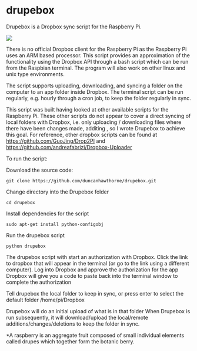 # drupebox
Drupebox is a Dropbox sync script for the Raspberry Pi.

![](https://raw.githubusercontent.com/sarahschofield120/drupebox/master/icon.png)

There is no official Dropbox client for the Raspberry Pi as the Raspberry Pi uses an ARM based processor. This script provides an approximation of the functionality using the Dropbox API through a bash script which can be run from the Raspbian terminal. The program will also work on other linux and unix type environments.

The script supports uploading, downloading, and syncing a folder on the computer to an app folder inside Dropbox. The terminal script can be run regularly, e.g. hourly through a cron job, to keep the folder regularly in sync.

This script was built having looked at other available scripts for the Raspberry Pi. These other scripts do not appear to cover a direct syncing of local folders with Dropbox, i.e. only uploading / downloading files where there have been changes made, additing , so I wrote Drupebox to achieve this goal. For reference, other dropbox scripts can be found at https://github.com/GuoJing/Drop2PI and https://github.com/andreafabrizi/Dropbox-Uploader 

To run the script:

Download the source code:
```
git clone https://github.com/duncanhawthorne/drupebox.git
```

Change directory into the Drupebox folder
```
cd drupebox
```

Install dependencies for the script
```
sudo apt-get install python-configobj
```

Run the drupebox script
```
python drupebox
```
The drupebox script with start an authorization with Dropbox.
Click the link to dropbox that will appear in the terminal (or go to the link using a different computer).
Log into Dropbox and approve the authorization for the app
Dropbox will give you a code to paste back into the terminal window to complete the authorization

Tell drupebox the local folder to keep in sync, or press enter to select the default folder /home/pi/Dropbox

Drupebox will do an initial upload of what is in that folder
When Drupebox is run subsequently, it will download/upload the local/remote additions/changes/deletions to keep the folder in sync.



*A raspberry is an aggregate fruit composed of small individual elements called drupes which together form the botanic berry.
